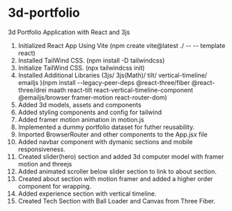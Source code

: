 # 3d-portfolio

3d Portfolio Application with React and 3js

1. Initialized React App Using Vite (npm create vite@latest ./ -- -- template react)
2. Installed TailWind CSS. (npm install -D tailwindcss)
3. Initialize TailWind CSS. (npx tailwindcss init)
4. Installed Additional Libraries (3js/ 3js(Math)/ tilt/ vertical-timeline/ emailjs )(npm install --legacy-peer-deps @react-three/fiber @react-three/drei maath react-tilt react-vertical-timeline-component @emailjs/browser framer-motion react-router-dom)
5. Added 3d models, assets and components
6. Added styling components and config for tailwind
7. Added framer motion animation in motion.js
8. Implemented a dummy portfolio dataset for futher reusability.
9. Imported BrowserRouter and other components to the App.jsx file
10. Added navbar component with dymanic sections and mobile responsiveness.
11. Created slider(hero) section and added 3d computer model with framer motion and threejs
12. Added animated scroller below slider section to link to about section.
13. Created about section with motion framer and added a higher order component for wrapping.
14. Added experience section with vertical timeline.
15. Created Tech Section with Ball Loader and Canvas from Three Fiber.
